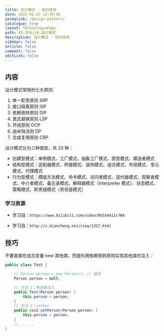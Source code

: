 ```yaml
---
title: 设计模式 - 知识体系
date: 2022-02-22 13:35:36
permalink: /design-pattern/
catalogue: true
layout: TkCataloguePage
path: 45.开发/10.设计模式
description: 设计模式 - 知识体系
sidebar: false
article: false
comment: false
editLink: false
---
```


## 内容

设计模式常用的七大原则:

1. 单一职责原则 SRP
2. 接口隔离原则 ISP
3. 依赖倒转原则 DIP
4. 里氏替换原则 LSP
5. 开闭原则 OCP
6. 迪米特法则 DP
7. 合成复用原则 CRP

设计模式分为三种类型，共 23 种：

- 创建型模式：单例模式、工厂模式、抽象工厂模式、原型模式、建造者模式
- 结构型模式：适配器模式、桥接模式、装饰模式、组合模式、外观模式、享元模式、代理模式
- 行为型模式：模版方法模式、命令模式、访问者模式、迭代器模式、观察者模式、中介者模式、备忘录模式、解释器模式（Interpreter 模式）、状态模式、策略模式、职责链模式（责任链模式）

### 学习资源

- 学习自：`https://www.bilibili.com/video/BV1G4411c7N4`

- 学习自：`http://c.biancheng.net/view/1317.html`

## 技巧

不要直接在成员变量 new 其他类，而是利用依赖倒转原则实现其他类的注入：

```java
public class Test {

    // Person person = new Person(); // 错误
    Person person = null;

    // 方法 1：构造器注入
    public Test(Person person) {
        this.person = person;
    }
    // 方法 2：setter
    public void setPerson(Person person) {
        this.person = person;
    }
    // ......
}
```
